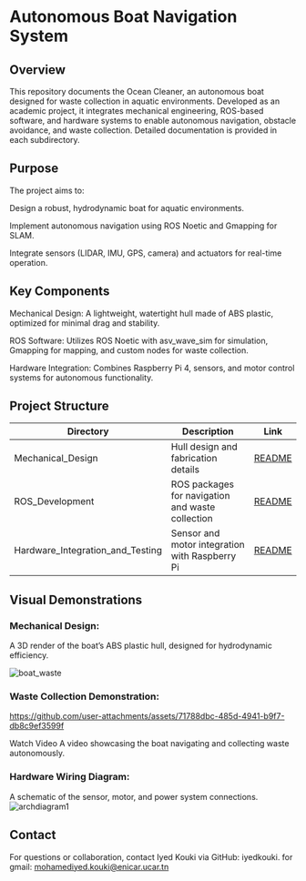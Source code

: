 # Autonomous Boat Navigation System
## Overview
This repository documents the Ocean Cleaner, an autonomous boat designed for waste collection in aquatic environments. Developed as an academic project, it integrates mechanical engineering, ROS-based software, and hardware systems to enable autonomous navigation, obstacle avoidance, and waste collection. Detailed documentation is provided in each subdirectory.
## Purpose

The project aims to:





Design a robust, hydrodynamic boat for aquatic environments.



Implement autonomous navigation using ROS Noetic and Gmapping for SLAM.



Integrate sensors (LIDAR, IMU, GPS, camera) and actuators for real-time operation.
## Key Components





Mechanical Design: A lightweight, watertight hull made of ABS plastic, optimized for minimal drag and stability.



ROS Software: Utilizes ROS Noetic with asv_wave_sim for simulation, Gmapping for mapping, and custom nodes for waste collection.



Hardware Integration: Combines Raspberry Pi 4, sensors, and motor control systems for autonomous functionality.
## Project Structure

| Directory                        | Description                                      | Link   |
|----------------------------------|--------------------------------------------------|--------|
| Mechanical_Design                | Hull design and fabrication details             | [README](Mechanical_Design/Readme.md) |
| ROS_Development                   | ROS packages for navigation and waste collection | [README](Development-and-Implementation-ofAutonomousBoatMissions/readme.md) |
| Hardware_Integration_and_Testing | Sensor and motor integration with Raspberry Pi  | [README](Hardware-Integration-and-Testing/READme.md) |



## Visual Demonstrations
### Mechanical Design:
A 3D render of the boat’s ABS plastic hull, designed for hydrodynamic efficiency.

![boat_waste](https://github.com/user-attachments/assets/9516159a-e410-4fd3-bf5e-1988e6ce1b2d)

### Waste Collection Demonstration:


https://github.com/user-attachments/assets/71788dbc-485d-4941-b9f7-db8c9ef3599f


Watch Video
A video showcasing the boat navigating and collecting waste autonomously.
### Hardware Wiring Diagram:

A schematic of the sensor, motor, and power system connections.
![archdiagram1](https://github.com/user-attachments/assets/14c9b0f1-303b-43f0-addd-739f990e7b52)

## Contact

For questions or collaboration, contact Iyed Kouki via GitHub: iyedkouki.
for gmail: mohamediyed.kouki@enicar.ucar.tn

